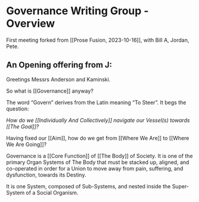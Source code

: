 # Governance Writing Group - Overview

First meeting forked from [[Prose Fusion, 2023-10-16]], with Bill A, Jordan, Pete.

## An Opening offering from J: 

Greetings Messrs Anderson and Kaminski. 

So what is [[Governance]] anyway?

The word “Govern” derives from the Latin meaning “To Steer”. It begs the question: 

_How do we [[Individually And Collectively]] navigate our Vessel(s) towards [[The Goal]]?_  

Having fixed our [[Aim]], how do we get from [[Where We Are]] to [[Where We Are Going]]? 

Governance is a [[Core Function]] of [[The Body]] of Society. It is one of the primary Organ Systems of The Body that must be stacked up, aligned, and co-operated in order for a Union to move away from pain, suffering, and dysfunction, towards its Destiny. 

It is one System, composed of Sub-Systems, and nested inside the Super-System of a Social Organism.
